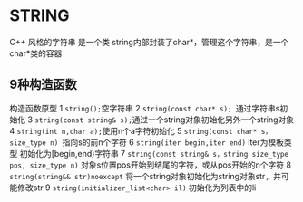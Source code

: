 # STRING

C++ 风格的字符串 是一个类
string内部封装了char*，管理这个字符串，是一个char*类的容器

## 9种构造函数

构造函数原型
1 `string();`空字符串
2 `string(const char* s); `通过字符串s初始化
3 `string(const string& s);`通过一个string对象初始化另外一个string对象
4 `string(int n,char a);`使用n个a字符初始化
5 `string(const char* s，size_type n) `指向s的前n个字符
6 `string(iter begin,iter end)` iter为模板类型 初始化为[begin,end)字符串
7 `string(const string& s，string size_type pos, size_type n)` 对象s位置pos开始到结尾的字符，或从pos开始的n个字符
8 `string(string&& str)noexcept` 将一个string对象初始化为string对象str，并可能修改str 
9 `string(initializer_list<char> il)` 初始化为列表中的li
